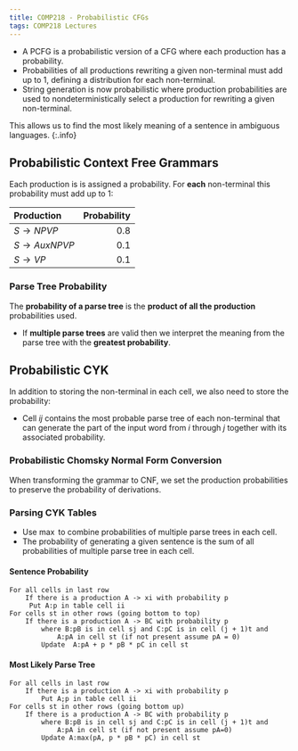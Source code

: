 ```yaml
---
title: COMP218 - Probabilistic CFGs
tags: COMP218 Lectures
---
```

* A PCFG is a probabilistic version of a CFG where each production has a probability.
* Probabilities of all productions rewriting a given non-terminal must add up to 1, defining a distribution for each non-terminal.
* String generation is now probabilistic where production probabilities are used to nondeterministically select a production for rewriting a given non-terminal.

This allows us to find the most likely meaning of a sentence in ambiguous languages.
{:.info}

## Probabilistic Context Free Grammars
Each production is is assigned a probability. For **each** non-terminal this probability must add up to 1:

| Production | Probability |
| :-- | --: |
| $S\rightarrow NPVP$ | 0.8 |
| $S\rightarrow Aux NPVP$ | 0.1 |
| $S\rightarrow VP$ | 0.1 |

### Parse Tree Probability
The **probability of a parse tree** is the **product of all the production** probabilities used. 

* If **multiple parse trees** are valid then we interpret the meaning from the parse tree with the **greatest probability**.

## Probabilistic CYK
In addition to storing the non-terminal in each cell, we also need to store the probability:

* Cell $ij$ contains the most probable parse tree of each non-terminal that can generate the part of the input word from $i$ through $j$ together with its associated probability.

### Probabilistic Chomsky Normal Form Conversion
When transforming the grammar to CNF, we set the production probabilities to preserve the probability of derivations.

### Parsing CYK Tables

* Use $\max$ to combine probabilities of multiple parse trees in each cell.
* The probability of generating a given sentence is the sum of all probabilities of multiple parse tree in each cell.

#### Sentence Probability

```
For all cells in last row
	If there is a production A -> xi with probability p
	 Put A:p in table cell ii
For cells st in other rows (going bottom to top)
	If there is a production A -> BC with probability p
		where B:pB is in cell sj and C:pC is in cell (j + 1)t and
			A:pA in cell st (if not present assume pA = 0)
		Update  A:pA + p * pB * pC in cell st
```

#### Most Likely Parse Tree

```
For all cells in last row
	If there is a production A -> xi with probability p
		Put A;p in table cell ii
For cells st in other rows (going bottom up)
	If there is a production A -> BC with probability p
		where B:pB is in cell sj and C:pC is in cell (j + 1)t and
			A:pA in cell st (if not present assume pA=0)
		Update A:max(pA, p * pB * pC) in cell st
```